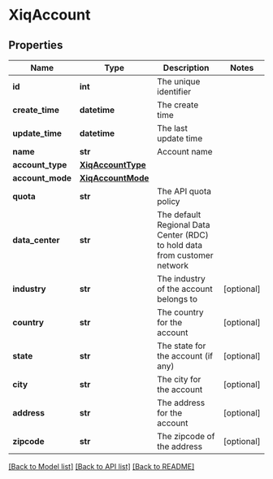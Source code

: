 # XiqAccount

## Properties
Name | Type | Description | Notes
------------ | ------------- | ------------- | -------------
**id** | **int** | The unique identifier | 
**create_time** | **datetime** | The create time | 
**update_time** | **datetime** | The last update time | 
**name** | **str** | Account name | 
**account_type** | [**XiqAccountType**](XiqAccountType.md) |  | 
**account_mode** | [**XiqAccountMode**](XiqAccountMode.md) |  | 
**quota** | **str** | The API quota policy | 
**data_center** | **str** | The default Regional Data Center (RDC) to hold data from customer network | 
**industry** | **str** | The industry of the account belongs to | [optional] 
**country** | **str** | The country for the account | [optional] 
**state** | **str** | The state for the account (if any) | [optional] 
**city** | **str** | The city for the account | [optional] 
**address** | **str** | The address for the account | [optional] 
**zipcode** | **str** | The zipcode of the address | [optional] 

[[Back to Model list]](../README.md#documentation-for-models) [[Back to API list]](../README.md#documentation-for-api-endpoints) [[Back to README]](../README.md)



